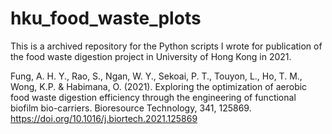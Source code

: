 # hku_food_waste_plots

This is a archived repository for the Python scripts I wrote for publication of the food waste digestion project in University of Hong Kong in 2021. 

Fung, A. H. Y., Rao, S., Ngan, W. Y., Sekoai, P. T., Touyon, L., Ho, T. M., Wong, K.P. & Habimana, O. (2021). Exploring the optimization of aerobic food waste digestion efficiency through the engineering of functional biofilm bio-carriers. Bioresource Technology, 341, 125869. https://doi.org/10.1016/j.biortech.2021.125869 
